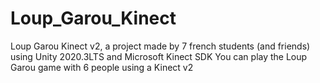 # Loup_Garou_Kinect
Loup Garou Kinect v2, a project made by 7 french students (and friends) using Unity 2020.3LTS and Microsoft Kinect SDK
You can play the Loup Garou game with 6 people using a Kinect v2
